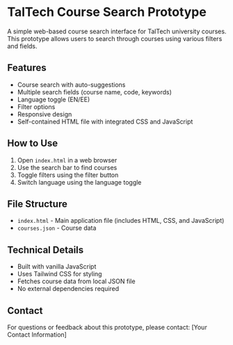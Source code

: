 # TalTech Course Search Prototype

A simple web-based course search interface for TalTech university courses. This prototype allows users to search through courses using various filters and fields.

## Features
- Course search with auto-suggestions
- Multiple search fields (course name, code, keywords)
- Language toggle (EN/EE)
- Filter options
- Responsive design
- Self-contained HTML file with integrated CSS and JavaScript

## How to Use
1. Open `index.html` in a web browser
2. Use the search bar to find courses
3. Toggle filters using the filter button
4. Switch language using the language toggle

## File Structure
- `index.html` - Main application file (includes HTML, CSS, and JavaScript)
- `courses.json` - Course data

## Technical Details
- Built with vanilla JavaScript
- Uses Tailwind CSS for styling
- Fetches course data from local JSON file
- No external dependencies required

## Contact
For questions or feedback about this prototype, please contact:
[Your Contact Information]

